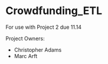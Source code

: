 # Crowdfunding_ETL
For use with Project 2 due 11.14

Project Owners:
  - Christopher Adams
  - Marc Arft
